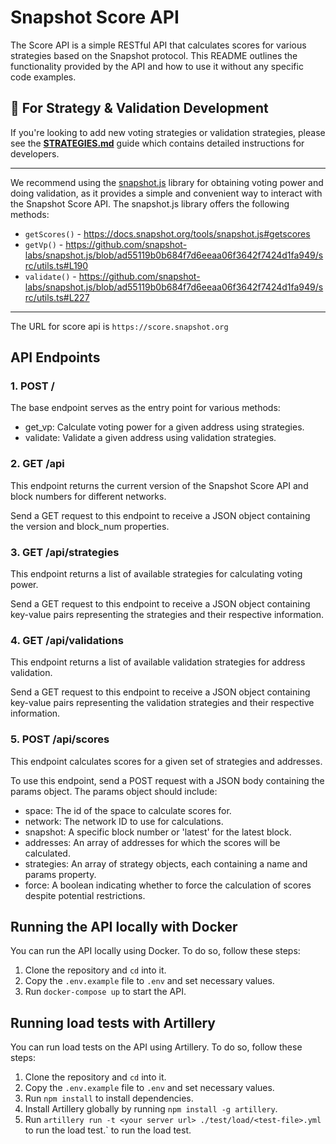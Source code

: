 # Snapshot Score API
The Score API is a simple RESTful API that calculates scores for various strategies based on the Snapshot protocol. This README outlines the functionality provided by the API and how to use it without any specific code examples.

## 🚀 For Strategy & Validation Development

If you're looking to add new voting strategies or validation strategies, please see the [**STRATEGIES.md**](STRATEGIES.md) guide which contains detailed instructions for developers.

---
We recommend using the [snapshot.js](https://github.com/snapshot-labs/snapshot.js) library for obtaining voting power and doing validation, as it provides a simple and convenient way to interact with the Snapshot Score API. The snapshot.js library offers the following methods:

- `getScores()` - https://docs.snapshot.org/tools/snapshot.js#getscores
- `getVp()` - https://github.com/snapshot-labs/snapshot.js/blob/ad55119b0b684f7d6eeaa06f3642f7424d1fa949/src/utils.ts#L190
- `validate()` - https://github.com/snapshot-labs/snapshot.js/blob/ad55119b0b684f7d6eeaa06f3642f7424d1fa949/src/utils.ts#L227
---

The URL for score api is `https://score.snapshot.org`

## API Endpoints

### 1. POST /
The base endpoint serves as the entry point for various methods:

- get_vp: Calculate voting power for a given address using strategies.
- validate: Validate a given address using validation strategies.



### 2. GET /api
This endpoint returns the current version of the Snapshot Score API and block numbers for different networks.

Send a GET request to this endpoint to receive a JSON object containing the version and block_num properties.

### 3. GET /api/strategies
This endpoint returns a list of available strategies for calculating voting power.

Send a GET request to this endpoint to receive a JSON object containing key-value pairs representing the strategies and their respective information.

### 4. GET /api/validations
This endpoint returns a list of available validation strategies for address validation.

Send a GET request to this endpoint to receive a JSON object containing key-value pairs representing the validation strategies and their respective information.

### 5. POST /api/scores
This endpoint calculates scores for a given set of strategies and addresses.

To use this endpoint, send a POST request with a JSON body containing the params object. The params object should include:

- space: The id of the space to calculate scores for.
- network: The network ID to use for calculations.
- snapshot: A specific block number or 'latest' for the latest block.
- addresses: An array of addresses for which the scores will be calculated.
- strategies: An array of strategy objects, each containing a name and params property.
- force: A boolean indicating whether to force the calculation of scores despite potential restrictions.

## Running the API locally with Docker

You can run the API locally using Docker. To do so, follow these steps:

1. Clone the repository and `cd` into it.
2. Copy the `.env.example` file to `.env` and set necessary values.
3. Run `docker-compose up` to start the API.

## Running load tests with Artillery

You can run load tests on the API using Artillery. To do so, follow these steps:

1. Clone the repository and `cd` into it.
2. Copy the `.env.example` file to `.env` and set necessary values.
3. Run `npm install` to install dependencies.
4. Install Artillery globally by running `npm install -g artillery`.
5. Run `artillery run -t <your server url> ./test/load/<test-file>.yml` to run the load test.` to run the load test.
